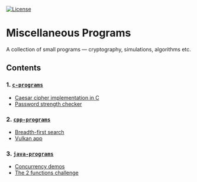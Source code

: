 [![License](https://img.shields.io/badge/license-MIT-blue.svg)](https://github.com/hb20007/cpp-programs/blob/master/LICENSE.md)

# Miscellaneous Programs
A collection of small programs &mdash; cryptography, simulations, algorithms etc.

## Contents

### 1. [`c-programs`](c-programs)
- [Caesar cipher implementation in C](c-programs/caesar)
- [Password strength checker](c-programs/passcheck)

### 2. [`cpp-programs`](cpp-programs)
- [Breadth-first search](cpp-programs/BreadthFirstSearch)
- [Vulkan app](cpp-programs/VulkanApp)
	
### 3. [`java-programs`](java-programs)
- [Concurrency demos](java-programs/Concurrency)
- [The 2 functions challenge](java-programs/TwoFunctionsChallenge.java)
